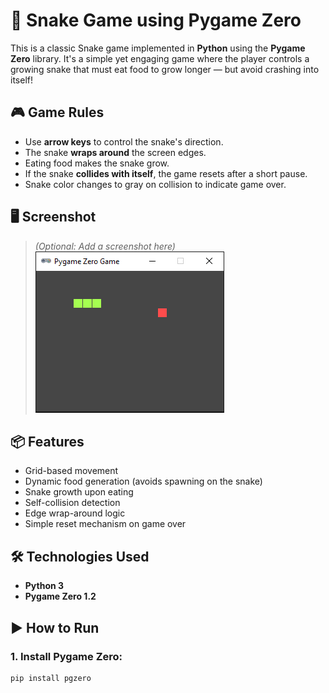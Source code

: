 # 🐍 Snake Game using Pygame Zero

This is a classic Snake game implemented in **Python** using the **Pygame Zero** library. It's a simple yet engaging game where the player controls a growing snake that must eat food to grow longer — but avoid crashing into itself!

## 🎮 Game Rules

- Use **arrow keys** to control the snake's direction.
- The snake **wraps around** the screen edges.
- Eating food makes the snake grow.
- If the snake **collides with itself**, the game resets after a short pause.
- Snake color changes to gray on collision to indicate game over.

## 🖥️ Screenshot

> *(Optional: Add a screenshot here)*  
> ![Screenshot](Screenshot.png)

## 📦 Features

- Grid-based movement
- Dynamic food generation (avoids spawning on the snake)
- Snake growth upon eating
- Self-collision detection
- Edge wrap-around logic
- Simple reset mechanism on game over

## 🛠️ Technologies Used

- **Python 3**
- **Pygame Zero 1.2**

## ▶️ How to Run

### 1. Install Pygame Zero:

```bash
pip install pgzero
